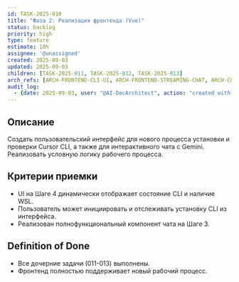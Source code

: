 ```yaml
---
id: TASK-2025-010
title: "Фаза 2: Реализация фронтенда (Vue)"
status: backlog
priority: high
type: feature
estimate: 10h
assignee: '@unassigned'
created: 2025-09-03
updated: 2025-09-03
children: [TASK-2025-011, TASK-2025-012, TASK-2025-013]
arch_refs: [ARCH-FRONTEND-CLI-UI, ARCH-FRONTEND-STREAMING-CHAT, ARCH-CORE-WORKFLOW]
audit_log:
  - {date: 2025-09-03, user: "@AI-DocArchitect", action: "created with status backlog"}
---
```

## Описание
Создать пользовательский интерфейс для нового процесса установки и проверки Cursor CLI, а также для интерактивного чата с Gemini. Реализовать условную логику рабочего процесса.

## Критерии приемки
- UI на Шаге 4 динамически отображает состояние CLI и наличие WSL.
- Пользователь может инициировать и отслеживать установку CLI из интерфейса.
- Реализован полнофункциональный компонент чата на Шаге 3.

## Definition of Done
- Все дочерние задачи (011-013) выполнены.
- Фронтенд полностью поддерживает новый рабочий процесс.

